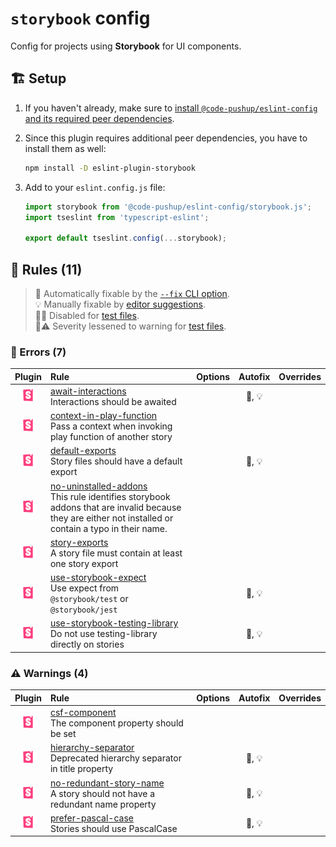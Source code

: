 # `storybook` config

Config for projects using **Storybook** for UI components.

## 🏗️ Setup

1. If you haven't already, make sure to [install `@code-pushup/eslint-config` and its required peer dependencies](../README.md#🏗️-setup).
2. Since this plugin requires additional peer dependencies, you have to install them as well:

   ```sh
   npm install -D eslint-plugin-storybook
   ```

3. Add to your `eslint.config.js` file:

   ```js
   import storybook from '@code-pushup/eslint-config/storybook.js';
   import tseslint from 'typescript-eslint';
   
   export default tseslint.config(...storybook);
   ```

## 📏 Rules (11)

> 🔧 Automatically fixable by the [`--fix` CLI option](https://eslint.org/docs/user-guide/command-line-interface#--fix).<br>💡 Manually fixable by [editor suggestions](https://eslint.org/docs/developer-guide/working-with-rules#providing-suggestions).<br>🧪🚫 Disabled for [test files](../README.md#🧪-test-overrides).<br>🧪⚠️ Severity lessened to warning for [test files](../README.md#🧪-test-overrides).

### 🚨 Errors (7)

|                                                    Plugin                                                     | Rule                                                                                                                                                                                                                                                             | Options | Autofix | Overrides |
| :-----------------------------------------------------------------------------------------------------------: | :--------------------------------------------------------------------------------------------------------------------------------------------------------------------------------------------------------------------------------------------------------------- | :------ | :-----: | :-------: |
| [![storybook](./icons/material/storybook.png)](https://github.com/storybookjs/eslint-plugin-storybook#readme) | [await-interactions](https://github.com/storybookjs/eslint-plugin-storybook/blob/main/docs/rules/await-interactions.md)<br />Interactions should be awaited                                                                                                      |         | 🔧, 💡  |           |
| [![storybook](./icons/material/storybook.png)](https://github.com/storybookjs/eslint-plugin-storybook#readme) | [context-in-play-function](https://github.com/storybookjs/eslint-plugin-storybook/blob/main/docs/rules/context-in-play-function.md)<br />Pass a context when invoking play function of another story                                                             |         |         |           |
| [![storybook](./icons/material/storybook.png)](https://github.com/storybookjs/eslint-plugin-storybook#readme) | [default-exports](https://github.com/storybookjs/eslint-plugin-storybook/blob/main/docs/rules/default-exports.md)<br />Story files should have a default export                                                                                                  |         | 🔧, 💡  |           |
| [![storybook](./icons/material/storybook.png)](https://github.com/storybookjs/eslint-plugin-storybook#readme) | [no-uninstalled-addons](https://github.com/storybookjs/eslint-plugin-storybook/blob/main/docs/rules/no-uninstalled-addons.md)<br />This rule identifies storybook addons that are invalid because they are either not installed or contain a typo in their name. |         |         |           |
| [![storybook](./icons/material/storybook.png)](https://github.com/storybookjs/eslint-plugin-storybook#readme) | [story-exports](https://github.com/storybookjs/eslint-plugin-storybook/blob/main/docs/rules/story-exports.md)<br />A story file must contain at least one story export                                                                                           |         |         |           |
| [![storybook](./icons/material/storybook.png)](https://github.com/storybookjs/eslint-plugin-storybook#readme) | [use-storybook-expect](https://github.com/storybookjs/eslint-plugin-storybook/blob/main/docs/rules/use-storybook-expect.md)<br />Use expect from `@storybook/test` or `@storybook/jest`                                                                          |         | 🔧, 💡  |           |
| [![storybook](./icons/material/storybook.png)](https://github.com/storybookjs/eslint-plugin-storybook#readme) | [use-storybook-testing-library](https://github.com/storybookjs/eslint-plugin-storybook/blob/main/docs/rules/use-storybook-testing-library.md)<br />Do not use testing-library directly on stories                                                                |         | 🔧, 💡  |           |

### ⚠️ Warnings (4)

|                                                    Plugin                                                     | Rule                                                                                                                                                                                     | Options | Autofix | Overrides |
| :-----------------------------------------------------------------------------------------------------------: | :--------------------------------------------------------------------------------------------------------------------------------------------------------------------------------------- | :------ | :-----: | :-------: |
| [![storybook](./icons/material/storybook.png)](https://github.com/storybookjs/eslint-plugin-storybook#readme) | [csf-component](https://github.com/storybookjs/eslint-plugin-storybook/blob/main/docs/rules/csf-component.md)<br />The component property should be set                                  |         |         |           |
| [![storybook](./icons/material/storybook.png)](https://github.com/storybookjs/eslint-plugin-storybook#readme) | [hierarchy-separator](https://github.com/storybookjs/eslint-plugin-storybook/blob/main/docs/rules/hierarchy-separator.md)<br />Deprecated hierarchy separator in title property          |         | 🔧, 💡  |           |
| [![storybook](./icons/material/storybook.png)](https://github.com/storybookjs/eslint-plugin-storybook#readme) | [no-redundant-story-name](https://github.com/storybookjs/eslint-plugin-storybook/blob/main/docs/rules/no-redundant-story-name.md)<br />A story should not have a redundant name property |         | 🔧, 💡  |           |
| [![storybook](./icons/material/storybook.png)](https://github.com/storybookjs/eslint-plugin-storybook#readme) | [prefer-pascal-case](https://github.com/storybookjs/eslint-plugin-storybook/blob/main/docs/rules/prefer-pascal-case.md)<br />Stories should use PascalCase                               |         | 🔧, 💡  |           |
